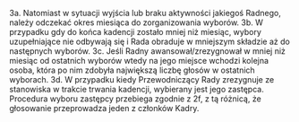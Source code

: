3a. Natomiast w sytuacji wyjścia lub braku aktywności jakiegoś Radnego, należy odczekać okres miesiąca do zorganizowania wyborów. 
3b. W przypadku gdy do końca kadencji zostało mniej niż miesiąc, wybory uzupełniające nie odbywają się i Rada obraduje w mniejszym składzie aż do następnych wyborów. 
3c. Jeśli Radny awansował/zrezygnował w mniej niż miesiąc od ostatnich wyborów wtedy na jego miejsce wchodzi kolejna osoba, która po nim zdobyła największą liczbę głosów w ostatnich wyborach.
3d. W przypadku kiedy Przewodniczący Rady zrezygnuje ze stanowiska w trakcie trwania kadencji, wybierany jest jego zastępca. Procedura wyboru zastępcy przebiega zgodnie z 2f, z tą różnicą, że głosowanie przeprowadza jeden z członków Kadry.
